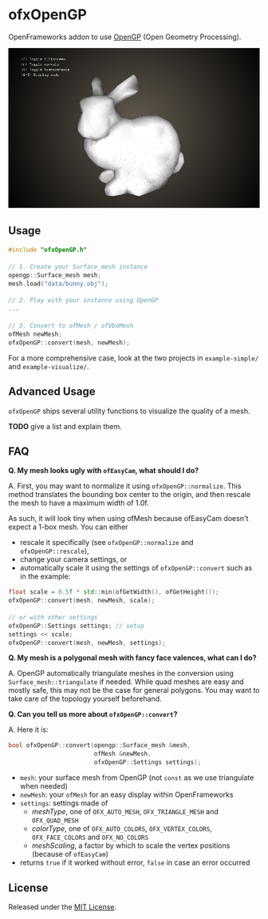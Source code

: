 ofxOpenGP
=========

OpenFrameworks addon to use [OpenGP](http://opengp.github.io) (Open Geometry Processing).

![image](ofxaddons_thumbnail.png)

Usage
-----
```cpp
#include "ofxOpenGP.h"

// 1. Create your Surface_mesh instance
opengp::Surface_mesh mesh;
mesh.load("data/bunny.obj");

// 2. Play with your instance using OpenGP
...

// 3. Convert to ofMesh / ofVboMesh
ofMesh newMesh;
ofxOpenGP::convert(mesh, newMesh);
```

For a more comprehensive case, look at the two projects in `example-simple/` and `example-visualize/`.

Advanced Usage
--------------
`ofxOpenGP` ships several utility functions to visualize the quality of a mesh.

**TODO** give a list and explain them.

FAQ
---

**Q. My mesh looks ugly with `ofEasyCam`, what should I do?**

A. First, you may want to normalize it using `ofxOpenGP::normalize`.
This method translates the bounding box center to the origin, and then rescale the mesh to have a maximum width of 1.0f.

As such, it will look tiny when using ofMesh because ofEasyCam doesn't expect a 1-box mesh.
You can either

  - rescale it specifically (see `ofxOpenGP::normalize` and `ofxOpenGP::rescale`), 
  - change your camera settings, or
  - automatically scale it using the settings of `ofxOpenGP::convert` such as in the example:

```cpp
float scale = 0.5f * std::min(ofGetWidth(), ofGetHeight());
ofxOpenGP::convert(mesh, newMesh, scale);

// or with other settings
ofxOpenGP::Settings settings; // setup
settings << scale;
ofxOpenGP::convert(mesh, newMesh, settings);
```

**Q. My mesh is a polygonal mesh with fancy face valences, what can I do?**

A. OpenGP automatically triangulate meshes in the conversion using `Surface_mesh::triangulate` if needed.
While quad meshes are easy and mostly safe, this may not be the case for general polygons.
You may want to take care of the topology yourself beforehand.

**Q. Can you tell us more about `ofxOpenGP::convert`?**

A. Here it is:

```cpp
bool ofxOpenGP::convert(opengp::Surface_mesh &mesh,
                        ofMesh &newMesh,
                        ofxOpenGP::Settings settings);
```

  - `mesh`: your surface mesh from OpenGP (not `const` as we use triangulate when needed)
  - `newMesh`: your `ofMesh` for an easy display within OpenFrameworks
  - `settings`: settings made of
    - *meshType*, one of `OFX_AUTO_MESH`, `OFX_TRIANGLE_MESH` and `OFX_QUAD_MESH`
    - *colorType*, one of `OFX_AUTO_COLORS`, `OFX_VERTEX_COLORS`, `OFX_FACE_COLORS` and `OFX_NO_COLORS`
    - *meshScaling*, a factor by which to scale the vertex positions (because of `ofEasyCam`)
  - returns `true` if it worked without error, `false` in case an error occurred

License
-------
Released under the [MIT License](http://www.opensource.org/licenses/MIT).
